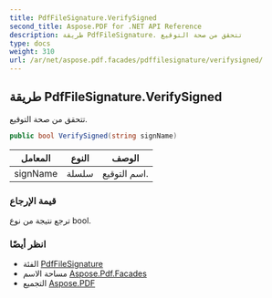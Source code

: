 ```yaml
---
title: PdfFileSignature.VerifySigned
second_title: Aspose.PDF for .NET API Reference
description: طريقة PdfFileSignature. تتحقق من صحة التوقيع
type: docs
weight: 310
url: /ar/net/aspose.pdf.facades/pdffilesignature/verifysigned/
---
```

## طريقة PdfFileSignature.VerifySigned

تتحقق من صحة التوقيع.

```csharp
public bool VerifySigned(string signName)
```

| المعامل | النوع | الوصف |
| --- | --- | --- |
| signName | سلسلة | اسم التوقيع. |

### قيمة الإرجاع

ترجع نتيجة من نوع bool.

### انظر أيضًا

* الفئة [PdfFileSignature](../)
* مساحة الاسم [Aspose.Pdf.Facades](../../../aspose.pdf.facades/)
* التجميع [Aspose.PDF](../../../)